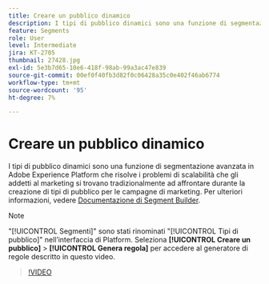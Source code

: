```yaml
---
title: Creare un pubblico dinamico
description: I tipi di pubblico dinamici sono una funzione di segmentazione avanzata in Adobe Experience Platform che risolve i problemi di scalabilità che gli addetti al marketing si trovano tradizionalmente ad affrontare durante la creazione di tipi di pubblico per le campagne di marketing.
feature: Segments
role: User
level: Intermediate
jira: KT-2705
thumbnail: 27428.jpg
exl-id: 5e3b7d65-10e6-418f-98ab-99a3ac47e839
source-git-commit: 00ef0f40fb3d82f0c06428a35c0e402f46ab6774
workflow-type: tm+mt
source-wordcount: '95'
ht-degree: 7%

---
```


# Creare un pubblico dinamico

I tipi di pubblico dinamici sono una funzione di segmentazione avanzata in Adobe Experience Platform che risolve i problemi di scalabilità che gli addetti al marketing si trovano tradizionalmente ad affrontare durante la creazione di tipi di pubblico per le campagne di marketing. Per ulteriori informazioni, vedere [Documentazione di Segment Builder](https://experienceleague.adobe.com/docs/experience-platform/segmentation/ui/segment-builder.html?lang=it).

>[!NOTE]
>
> &quot;[!UICONTROL Segmenti]&quot; sono stati rinominati &quot;[!UICONTROL Tipi di pubblico]&quot; nell’interfaccia di Platform. Seleziona **[!UICONTROL Creare un pubblico]** > **[!UICONTROL Genera regola]** per accedere al generatore di regole descritto in questo video.

>[!VIDEO](https://video.tv.adobe.com/v/27428?learn=on)

